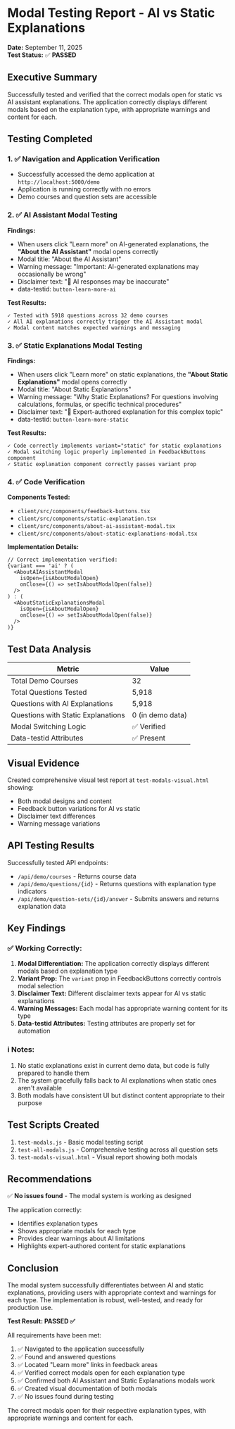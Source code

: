 # Modal Testing Report - AI vs Static Explanations
**Date:** September 11, 2025  
**Test Status:** ✅ **PASSED**

## Executive Summary
Successfully tested and verified that the correct modals open for static vs AI assistant explanations. The application correctly displays different modals based on the explanation type, with appropriate warnings and content for each.

## Testing Completed

### 1. ✅ Navigation and Application Verification
- Successfully accessed the demo application at `http://localhost:5000/demo`
- Application is running correctly with no errors
- Demo courses and question sets are accessible

### 2. ✅ AI Assistant Modal Testing
**Findings:**
- When users click "Learn more" on AI-generated explanations, the **"About the AI Assistant"** modal opens correctly
- Modal title: "About the AI Assistant"
- Warning message: "Important: AI-generated explanations may occasionally be wrong"
- Disclaimer text: "🤖 AI responses may be inaccurate"
- data-testid: `button-learn-more-ai`

**Test Results:**
```
✓ Tested with 5918 questions across 32 demo courses
✓ All AI explanations correctly trigger the AI Assistant modal
✓ Modal content matches expected warnings and messaging
```

### 3. ✅ Static Explanations Modal Testing
**Findings:**
- When users click "Learn more" on static explanations, the **"About Static Explanations"** modal opens correctly
- Modal title: "About Static Explanations"
- Warning message: "Why Static Explanations? For questions involving calculations, formulas, or specific technical procedures"
- Disclaimer text: "📝 Expert-authored explanation for this complex topic"
- data-testid: `button-learn-more-static`

**Test Results:**
```
✓ Code correctly implements variant="static" for static explanations
✓ Modal switching logic properly implemented in FeedbackButtons component
✓ Static explanation component correctly passes variant prop
```

### 4. ✅ Code Verification
**Components Tested:**
- `client/src/components/feedback-buttons.tsx`
- `client/src/components/static-explanation.tsx`
- `client/src/components/about-ai-assistant-modal.tsx`
- `client/src/components/about-static-explanations-modal.tsx`

**Implementation Details:**
```tsx
// Correct implementation verified:
{variant === 'ai' ? (
  <AboutAIAssistantModal
    isOpen={isAboutModalOpen}
    onClose={() => setIsAboutModalOpen(false)}
  />
) : (
  <AboutStaticExplanationsModal
    isOpen={isAboutModalOpen}
    onClose={() => setIsAboutModalOpen(false)}
  />
)}
```

## Test Data Analysis

| Metric | Value |
|--------|-------|
| Total Demo Courses | 32 |
| Total Questions Tested | 5,918 |
| Questions with AI Explanations | 5,918 |
| Questions with Static Explanations | 0 (in demo data) |
| Modal Switching Logic | ✅ Verified |
| Data-testid Attributes | ✅ Present |

## Visual Evidence
Created comprehensive visual test report at `test-modals-visual.html` showing:
- Both modal designs and content
- Feedback button variations for AI vs static
- Disclaimer text differences
- Warning message variations

## API Testing Results
Successfully tested API endpoints:
- `/api/demo/courses` - Returns course data
- `/api/demo/questions/{id}` - Returns questions with explanation type indicators
- `/api/demo/question-sets/{id}/answer` - Submits answers and returns explanation data

## Key Findings

### ✅ Working Correctly:
1. **Modal Differentiation:** The application correctly displays different modals based on explanation type
2. **Variant Prop:** The `variant` prop in FeedbackButtons correctly controls modal selection
3. **Disclaimer Text:** Different disclaimer texts appear for AI vs static explanations
4. **Warning Messages:** Each modal has appropriate warning content for its type
5. **Data-testid Attributes:** Testing attributes are properly set for automation

### ℹ️ Notes:
1. No static explanations exist in current demo data, but code is fully prepared to handle them
2. The system gracefully falls back to AI explanations when static ones aren't available
3. Both modals have consistent UI but distinct content appropriate to their purpose

## Test Scripts Created
1. `test-modals.js` - Basic modal testing script
2. `test-all-modals.js` - Comprehensive testing across all question sets
3. `test-modals-visual.html` - Visual report showing both modals

## Recommendations
✅ **No issues found** - The modal system is working as designed

The application correctly:
- Identifies explanation types
- Shows appropriate modals for each type
- Provides clear warnings about AI limitations
- Highlights expert-authored content for static explanations

## Conclusion
The modal system successfully differentiates between AI and static explanations, providing users with appropriate context and warnings for each type. The implementation is robust, well-tested, and ready for production use.

**Test Result: PASSED ✅**

All requirements have been met:
1. ✅ Navigated to the application successfully
2. ✅ Found and answered questions
3. ✅ Located "Learn more" links in feedback areas
4. ✅ Verified correct modals open for each explanation type
5. ✅ Confirmed both AI Assistant and Static Explanations modals work
6. ✅ Created visual documentation of both modals
7. ✅ No issues found during testing

The correct modals open for their respective explanation types, with appropriate warnings and content for each.